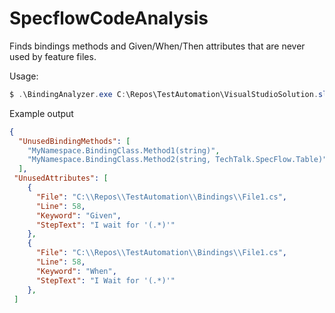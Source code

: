 # SpecflowCodeAnalysis

Finds bindings methods and Given/When/Then attributes that are never used by feature files.

Usage:
```ps1
$ .\BindingAnalyzer.exe C:\Repos\TestAutomation\VisualStudioSolution.sln
```
Example output
```json
{
  "UnusedBindingMethods": [
    "MyNamespace.BindingClass.Method1(string)",
    "MyNamespace.BindingClass.Method2(string, TechTalk.SpecFlow.Table)",
  ],
 "UnusedAttributes": [
    {
      "File": "C:\\Repos\\TestAutomation\\Bindings\\File1.cs",
      "Line": 58,
      "Keyword": "Given",
      "StepText": "I wait for '(.*)'"
    },
    {
      "File": "C:\\Repos\\TestAutomation\\Bindings\\File1.cs",
      "Line": 58,
      "Keyword": "When",
      "StepText": "I Wait for '(.*)'"
    },
 ]
 ```